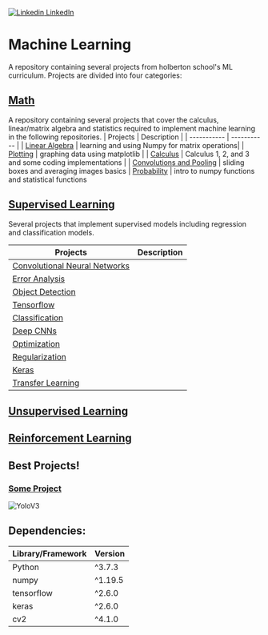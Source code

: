 [![Linkedin](https://i.stack.imgur.com/gVE0j.png) LinkedIn](https://www.linkedin.com/in/-isaacgreen-)

# Machine Learning
A repository containing several projects from holberton school's ML curriculum. Projects are divided into four categories:

## [Math](https://github.com/IsaacGreenMachine/holbertonschool-machine_learning/tree/main/math)
A repository containing several projects that cover the calculus, linear/matrix algebra and statistics required to implement machine learning in the following repositories.
| Projects | Description |
| ----------- | ----------- |
| [Linear Algebra](https://github.com/IsaacGreenMachine/holbertonschool-machine_learning/tree/main/math/0x00-linear_algebra) | learning and using Numpy for matrix operations| 
| [Plotting](https://github.com/IsaacGreenMachine/holbertonschool-machine_learning/tree/main/math/0x01-plotting) | graphing data using matplotlib |
| [Calculus](https://github.com/IsaacGreenMachine/holbertonschool-machine_learning/tree/main/math/0x02-calculus) | Calculus 1, 2, and 3 and some coding implementations |
| [Convolutions and Pooling](https://github.com/IsaacGreenMachine/holbertonschool-machine_learning/tree/main/math/0x03-convolutions_and_pooling) | sliding boxes and averaging images basics
| [Probability](https://github.com/IsaacGreenMachine/holbertonschool-machine_learning/tree/main/math/0x03-probability) | intro to numpy functions and statistical functions

## [Supervised Learning](https://github.com/IsaacGreenMachine/holbertonschool-machine_learning/tree/main/supervised_learning)
Several projects that implement supervised models including regression and classification models.

| Projects | Description |
| ----------- | ----------- |
| [Convolutional Neural Networks](https://github.com/IsaacGreenMachine/holbertonschool-machine_learning/tree/main/supervised_learning/0x00-cnn) |  |
| [Error Analysis](https://github.com/IsaacGreenMachine/holbertonschool-machine_learning/tree/main/supervised_learning/0x00-error_analysis) |
| [Object Detection](https://github.com/IsaacGreenMachine/holbertonschool-machine_learning/tree/main/supervised_learning/0x00-object_detection) |
| [Tensorflow](https://github.com/IsaacGreenMachine/holbertonschool-machine_learning/tree/main/supervised_learning/0x00-tensorflow) |
| [Classification](https://github.com/IsaacGreenMachine/holbertonschool-machine_learning/tree/main/supervised_learning/0x01-classification) |
| [Deep CNNs](https://github.com/IsaacGreenMachine/holbertonschool-machine_learning/tree/main/supervised_learning/0x01-deep_cnns) |
| [Optimization](https://github.com/IsaacGreenMachine/holbertonschool-machine_learning/tree/main/supervised_learning/0x01-optimization) |
| [Regularization](https://github.com/IsaacGreenMachine/holbertonschool-machine_learning/tree/main/supervised_learning/0x01-regularization) |
| [Keras](https://github.com/IsaacGreenMachine/holbertonschool-machine_learning/tree/main/supervised_learning/0x02-keras) |
| [Transfer Learning](https://github.com/IsaacGreenMachine/holbertonschool-machine_learning/tree/main/supervised_learning/0x02-transfer_learning) |

## [Unsupervised Learning](https://github.com/IsaacGreenMachine/holbertonschool-machine_learning/tree/main/unsupervised_learning)
## [Reinforcement Learning]()

## Best Projects!
### [Some Project]()
![YoloV3](https://miro.medium.com/max/626/1*tZXkFkkK2pM2SnxWTZmerA.png)

## Dependencies:
| Library/Framework  | Version |
| ------------------ | ------- |
| Python             | ^3.7.3  |
| numpy              | ^1.19.5 |
| tensorflow         | ^2.6.0  |
| keras              | ^2.6.0  |
| cv2                | ^4.1.0  |
